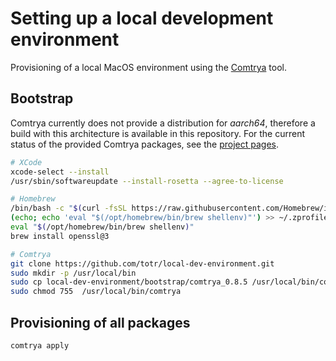 # Setting up a local development environment

Provisioning of a local MacOS environment using the [Comtrya](https://github.com/comtrya/comtrya) tool.

## Bootstrap

Comtrya currently does not provide a distribution for _aarch64_, therefore a build with this architecture is available in this repository. For the current status of the provided Comtrya packages, see the [project pages](https://www.comtrya.dev/getting-started/installation).


```sh
# XCode
xcode-select --install
/usr/sbin/softwareupdate --install-rosetta --agree-to-license

# Homebrew
/bin/bash -c "$(curl -fsSL https://raw.githubusercontent.com/Homebrew/install/HEAD/install.sh)"
(echo; echo 'eval "$(/opt/homebrew/bin/brew shellenv)"') >> ~/.zprofile
eval "$(/opt/homebrew/bin/brew shellenv)"
brew install openssl@3

# Comtrya
git clone https://github.com/totr/local-dev-environment.git
sudo mkdir -p /usr/local/bin
sudo cp local-dev-environment/bootstrap/comtrya_0.8.5 /usr/local/bin/comtrya
sudo chmod 755  /usr/local/bin/comtrya

```

## Provisioning of all packages

```sh
comtrya apply
```